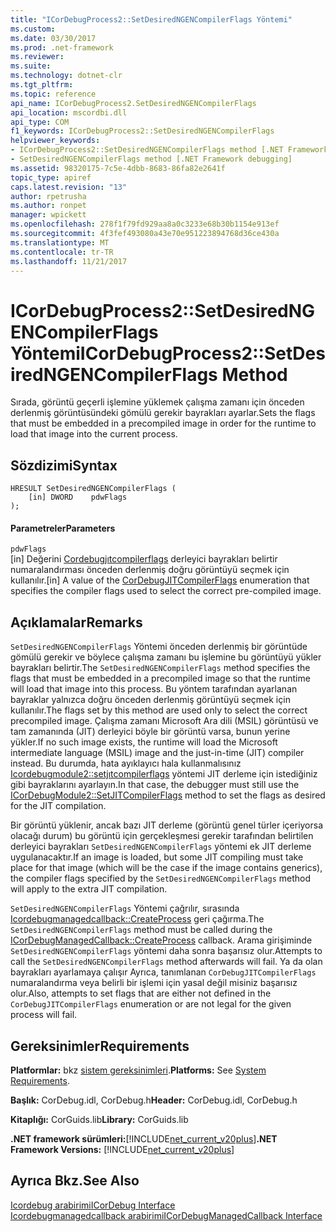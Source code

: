 ```yaml
---
title: "ICorDebugProcess2::SetDesiredNGENCompilerFlags Yöntemi"
ms.custom: 
ms.date: 03/30/2017
ms.prod: .net-framework
ms.reviewer: 
ms.suite: 
ms.technology: dotnet-clr
ms.tgt_pltfrm: 
ms.topic: reference
api_name: ICorDebugProcess2.SetDesiredNGENCompilerFlags
api_location: mscordbi.dll
api_type: COM
f1_keywords: ICorDebugProcess2::SetDesiredNGENCompilerFlags
helpviewer_keywords:
- ICorDebugProcess2::SetDesiredNGENCompilerFlags method [.NET Framework debugging]
- SetDesiredNGENCompilerFlags method [.NET Framework debugging]
ms.assetid: 98320175-7c5e-4dbb-8683-86fa82e2641f
topic_type: apiref
caps.latest.revision: "13"
author: rpetrusha
ms.author: ronpet
manager: wpickett
ms.openlocfilehash: 278f1f79fd929aa8a0c3233e68b30b1154e913ef
ms.sourcegitcommit: 4f3fef493080a43e70e951223894768d36ce430a
ms.translationtype: MT
ms.contentlocale: tr-TR
ms.lasthandoff: 11/21/2017
---
```

# <a name="icordebugprocess2setdesiredngencompilerflags-method"></a><span data-ttu-id="8bf49-102">ICorDebugProcess2::SetDesiredNGENCompilerFlags Yöntemi</span><span class="sxs-lookup"><span data-stu-id="8bf49-102">ICorDebugProcess2::SetDesiredNGENCompilerFlags Method</span></span>
<span data-ttu-id="8bf49-103">Sırada, görüntü geçerli işlemine yüklemek çalışma zamanı için önceden derlenmiş görüntüsündeki gömülü gerekir bayrakları ayarlar.</span><span class="sxs-lookup"><span data-stu-id="8bf49-103">Sets the flags that must be embedded in a precompiled image in order for the runtime to load that image into the current process.</span></span>  
  
## <a name="syntax"></a><span data-ttu-id="8bf49-104">Sözdizimi</span><span class="sxs-lookup"><span data-stu-id="8bf49-104">Syntax</span></span>  
  
```  
HRESULT SetDesiredNGENCompilerFlags (  
    [in] DWORD    pdwFlags  
);  
```  
  
#### <a name="parameters"></a><span data-ttu-id="8bf49-105">Parametreler</span><span class="sxs-lookup"><span data-stu-id="8bf49-105">Parameters</span></span>  
 `pdwFlags`  
 <span data-ttu-id="8bf49-106">[in] Değerini [Cordebugjıtcompilerflags](../../../../docs/framework/unmanaged-api/debugging/cordebugjitcompilerflags-enumeration.md) derleyici bayrakları belirtir numaralandırması önceden derlenmiş doğru görüntüyü seçmek için kullanılır.</span><span class="sxs-lookup"><span data-stu-id="8bf49-106">[in] A value of the [CorDebugJITCompilerFlags](../../../../docs/framework/unmanaged-api/debugging/cordebugjitcompilerflags-enumeration.md) enumeration that specifies the compiler flags used to select the correct pre-compiled image.</span></span>  
  
## <a name="remarks"></a><span data-ttu-id="8bf49-107">Açıklamalar</span><span class="sxs-lookup"><span data-stu-id="8bf49-107">Remarks</span></span>  
 <span data-ttu-id="8bf49-108">`SetDesiredNGENCompilerFlags` Yöntemi önceden derlenmiş bir görüntüde gömülü gerekir ve böylece çalışma zamanı bu işlemine bu görüntüyü yükler bayrakları belirtir.</span><span class="sxs-lookup"><span data-stu-id="8bf49-108">The `SetDesiredNGENCompilerFlags` method specifies the flags that must be embedded in a precompiled image so that the runtime will load that image into this process.</span></span> <span data-ttu-id="8bf49-109">Bu yöntem tarafından ayarlanan bayraklar yalnızca doğru önceden derlenmiş görüntüyü seçmek için kullanılır.</span><span class="sxs-lookup"><span data-stu-id="8bf49-109">The flags set by this method are used only to select the correct precompiled image.</span></span> <span data-ttu-id="8bf49-110">Çalışma zamanı Microsoft Ara dili (MSIL) görüntüsü ve tam zamanında (JIT) derleyici böyle bir görüntü varsa, bunun yerine yükler.</span><span class="sxs-lookup"><span data-stu-id="8bf49-110">If no such image exists, the runtime will load the Microsoft intermediate language (MSIL) image and the just-in-time (JIT) compiler instead.</span></span> <span data-ttu-id="8bf49-111">Bu durumda, hata ayıklayıcı hala kullanmalısınız [Icordebugmodule2::setjıtcompilerflags](../../../../docs/framework/unmanaged-api/debugging/icordebugmodule2-setjitcompilerflags-method.md) yöntemi JIT derleme için istediğiniz gibi bayraklarını ayarlayın.</span><span class="sxs-lookup"><span data-stu-id="8bf49-111">In that case, the debugger must still use the [ICorDebugModule2::SetJITCompilerFlags](../../../../docs/framework/unmanaged-api/debugging/icordebugmodule2-setjitcompilerflags-method.md) method to set the flags as desired for the JIT compilation.</span></span>  
  
 <span data-ttu-id="8bf49-112">Bir görüntü yüklenir, ancak bazı JIT derleme (görüntü genel türler içeriyorsa olacağı durum) bu görüntü için gerçekleşmesi gerekir tarafından belirtilen derleyici bayrakları `SetDesiredNGENCompilerFlags` yöntemi ek JIT derleme uygulanacaktır.</span><span class="sxs-lookup"><span data-stu-id="8bf49-112">If an image is loaded, but some JIT compiling must take place for that image (which will be the case if the image contains generics), the compiler flags specified by the `SetDesiredNGENCompilerFlags` method will apply to the extra JIT compilation.</span></span>  
  
 <span data-ttu-id="8bf49-113">`SetDesiredNGENCompilerFlags` Yöntemi çağrılır, sırasında [Icordebugmanagedcallback::CreateProcess](../../../../docs/framework/unmanaged-api/debugging/icordebugmanagedcallback-createprocess-method.md) geri çağırma.</span><span class="sxs-lookup"><span data-stu-id="8bf49-113">The `SetDesiredNGENCompilerFlags` method must be called during the [ICorDebugManagedCallback::CreateProcess](../../../../docs/framework/unmanaged-api/debugging/icordebugmanagedcallback-createprocess-method.md) callback.</span></span> <span data-ttu-id="8bf49-114">Arama girişiminde `SetDesiredNGENCompilerFlags` yöntemi daha sonra başarısız olur.</span><span class="sxs-lookup"><span data-stu-id="8bf49-114">Attempts to call the `SetDesiredNGENCompilerFlags` method afterwards will fail.</span></span> <span data-ttu-id="8bf49-115">Ya da olan bayrakları ayarlamaya çalışır Ayrıca, tanımlanan `CorDebugJITCompilerFlags` numaralandırma veya belirli bir işlemi için yasal değil misiniz başarısız olur.</span><span class="sxs-lookup"><span data-stu-id="8bf49-115">Also, attempts to set flags that are either not defined in the `CorDebugJITCompilerFlags` enumeration or are not legal for the given process will fail.</span></span>  
  
## <a name="requirements"></a><span data-ttu-id="8bf49-116">Gereksinimler</span><span class="sxs-lookup"><span data-stu-id="8bf49-116">Requirements</span></span>  
 <span data-ttu-id="8bf49-117">**Platformlar:** bkz [sistem gereksinimleri](../../../../docs/framework/get-started/system-requirements.md).</span><span class="sxs-lookup"><span data-stu-id="8bf49-117">**Platforms:** See [System Requirements](../../../../docs/framework/get-started/system-requirements.md).</span></span>  
  
 <span data-ttu-id="8bf49-118">**Başlık:** CorDebug.idl, CorDebug.h</span><span class="sxs-lookup"><span data-stu-id="8bf49-118">**Header:** CorDebug.idl, CorDebug.h</span></span>  
  
 <span data-ttu-id="8bf49-119">**Kitaplığı:** CorGuids.lib</span><span class="sxs-lookup"><span data-stu-id="8bf49-119">**Library:** CorGuids.lib</span></span>  
  
 <span data-ttu-id="8bf49-120">**.NET framework sürümleri:**[!INCLUDE[net_current_v20plus](../../../../includes/net-current-v20plus-md.md)]</span><span class="sxs-lookup"><span data-stu-id="8bf49-120">**.NET Framework Versions:** [!INCLUDE[net_current_v20plus](../../../../includes/net-current-v20plus-md.md)]</span></span>  
  
## <a name="see-also"></a><span data-ttu-id="8bf49-121">Ayrıca Bkz.</span><span class="sxs-lookup"><span data-stu-id="8bf49-121">See Also</span></span>  
 [<span data-ttu-id="8bf49-122">Icordebug arabirimi</span><span class="sxs-lookup"><span data-stu-id="8bf49-122">ICorDebug Interface</span></span>](../../../../docs/framework/unmanaged-api/debugging/icordebug-interface.md)  
 [<span data-ttu-id="8bf49-123">Icordebugmanagedcallback arabirimi</span><span class="sxs-lookup"><span data-stu-id="8bf49-123">ICorDebugManagedCallback Interface</span></span>](../../../../docs/framework/unmanaged-api/debugging/icordebugmanagedcallback-interface.md)
